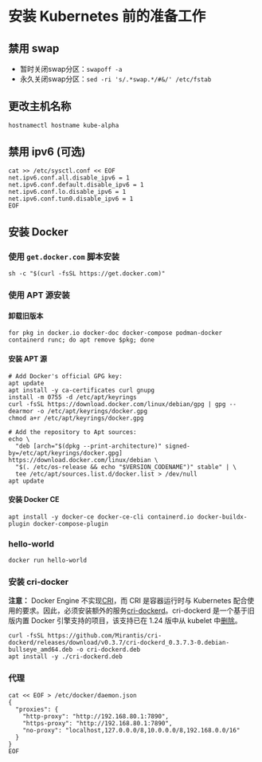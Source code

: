 # 安装 Kubernetes 前的准备工作

## 禁用 swap

* 暂时关闭swap分区：`swapoff -a`
* 永久关闭swap分区：`sed -ri 's/.*swap.*/#&/' /etc/fstab`

## 更改主机名称

`hostnamectl hostname kube-alpha`

## 禁用 ipv6 (可选)

```shell
cat >> /etc/sysctl.conf << EOF
net.ipv6.conf.all.disable_ipv6 = 1
net.ipv6.conf.default.disable_ipv6 = 1
net.ipv6.conf.lo.disable_ipv6 = 1
net.ipv6.conf.tun0.disable_ipv6 = 1
EOF
```

## 安装 Docker

### 使用 `get.docker.com` 脚本安装

```shell
sh -c "$(curl -fsSL https://get.docker.com)"
```

### 使用 APT 源安装

#### 卸载旧版本

```shell
for pkg in docker.io docker-doc docker-compose podman-docker containerd runc; do apt remove $pkg; done
```

#### 安装 APT 源

```shell
# Add Docker's official GPG key:
apt update
apt install -y ca-certificates curl gnupg
install -m 0755 -d /etc/apt/keyrings
curl -fsSL https://download.docker.com/linux/debian/gpg | gpg --dearmor -o /etc/apt/keyrings/docker.gpg
chmod a+r /etc/apt/keyrings/docker.gpg

# Add the repository to Apt sources:
echo \
  "deb [arch="$(dpkg --print-architecture)" signed-by=/etc/apt/keyrings/docker.gpg] https://download.docker.com/linux/debian \
  "$(. /etc/os-release && echo "$VERSION_CODENAME")" stable" | \
  tee /etc/apt/sources.list.d/docker.list > /dev/null
apt update
```

#### 安装 Docker CE

```shell
apt install -y docker-ce docker-ce-cli containerd.io docker-buildx-plugin docker-compose-plugin
```

### hello-world

```shell
docker run hello-world
```

### 安装 cri-docker

**注意：** Docker Engine 不实现[CRI](https://kubernetes.io/docs/concepts/architecture/cri/)，而 CRI 是容器运行时与 Kubernetes 配合使用的要求。因此，必须安装额外的服务[cri-dockerd](https://github.com/Mirantis/cri-dockerd)。cri-dockerd 是一个基于旧版内置 Docker 引擎支持的项目，该支持已在 1.24 版中从 kubelet 中[删除](https://kubernetes.io/dockershim)。

```shell
curl -fsSL https://github.com/Mirantis/cri-dockerd/releases/download/v0.3.7/cri-dockerd_0.3.7.3-0.debian-bullseye_amd64.deb -o cri-dockerd.deb
apt install -y ./cri-dockerd.deb
```

### 代理

```shell
cat << EOF > /etc/docker/daemon.json
{
  "proxies": {
    "http-proxy": "http://192.168.80.1:7890",
    "https-proxy": "http://192.168.80.1:7890",
    "no-proxy": "localhost,127.0.0.0/8,10.0.0.0/8,192.168.0.0/16"
  }
}
EOF
```


